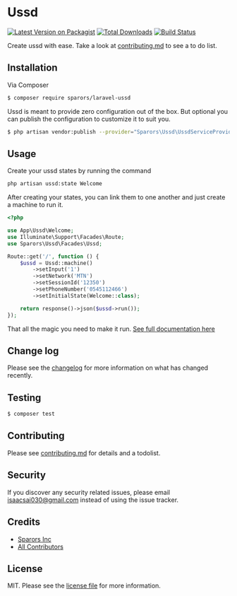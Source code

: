 # Ussd

[![Latest Version on Packagist][ico-version]][link-packagist]
[![Total Downloads][ico-downloads]][link-downloads]
[![Build Status][ico-travis]][link-travis]

Create ussd with ease. Take a look at [contributing.md](contributing.md) to see a to do list.

## Installation

Via Composer

``` bash
$ composer require sparors/laravel-ussd
```

Ussd is meant to provide zero configuration out of the box. But optional you can publish the configuration to customize it to suit you.

``` bash
$ php artisan vendor:publish --provider="Sparors\Ussd\UssdServiceProvider" --tag=config
```

## Usage

Create your ussd states by running the command

``` bash
php artisan ussd:state Welcome
````

After creating your states, you can link them to one another and just create a machine to run it.

``` php
<?php

use App\Ussd\Welcome;
use Illuminate\Support\Facades\Route;
use Sparors\Ussd\Facades\Ussd;

Route::get('/', function () {
    $ussd = Ussd::machine()
        ->setInput('1')
        ->setNetwork('MTN')
        ->setSessionId('12350')
        ->setPhoneNumber('0545112466')
        ->setInitialState(Welcome::class);

    return response()->json($ussd->run());
});
```

That all the magic you need to make it run. [See full documentation here](https://sparors.github.io/ussd-docs/)

## Change log

Please see the [changelog](changelog.md) for more information on what has changed recently.

## Testing

``` bash
$ composer test
```

## Contributing

Please see [contributing.md](contributing.md) for details and a todolist.

## Security

If you discover any security related issues, please email isaacsai030@gmail.com instead of using the issue tracker.

## Credits

- [Sparors Inc][link-author]
- [All Contributors][link-contributors]

## License

MIT. Please see the [license file](LICENSE) for more information.

[ico-version]: https://img.shields.io/packagist/v/sparors/laravel-ussd.svg?style=flat-square
[ico-downloads]: https://img.shields.io/packagist/dt/sparors/laravel-ussd.svg?style=flat-square
[ico-travis]: https://img.shields.io/travis/sparors/laravel-ussd/master.svg?style=flat-square

[link-packagist]: https://packagist.org/packages/sparors/laravel-ussd
[link-downloads]: https://packagist.org/packages/sparors/laravel-ussd
[link-travis]: https://travis-ci.com/sparors/laravel-ussd
[link-author]: https://github.com/sparors
[link-contributors]: ../../contributors
